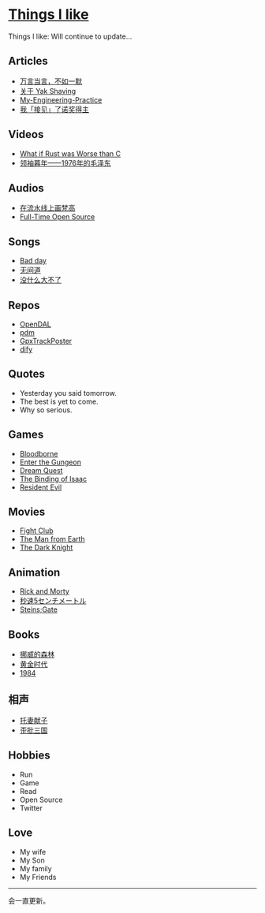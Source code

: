 # [Things I like](https://github.com/yihong0618/gitblog/issues/311)

Things I like:
Will continue to update...

## Articles

- [万言当言，不如一默](https://yihui.org/cn/2020/07/silence/)
- [关于 Yak Shaving](https://antfu.me/posts/about-yak-shaving-zh)
- [My-Engineering-Practice](https://github.com/jschwinger233/jschwinger23.github.io/blob/master/_posts/2019-12-25-My-Engineering-Practice.md)
- [我「接见」了诺奖得主](https://frostming.com/2024/meet-with-paul/)

## Videos

- [What if Rust was Worse than C](https://www.youtube.com/watch?v=5MIsMbFjvkw)
- [领袖暮年——1976年的毛泽东](https://www.youtube.com/watch?v=OSsXCMf1-xg)

## Audios

- [在流水线上画梵高](https://open.spotify.com/episode/3csndM7HRPuyShy2Ipus5e)
- [Full-Time Open Source](https://corecursive.com/067-zig-with-andrew-kelley/)

## Songs

- [Bad day](https://www.youtube.com/watch?v=gH476CxJxfg)
- [无间道](https://www.youtube.com/watch?v=2I0QiX5kl18)
- [ 没什么大不了](https://www.youtube.com/watch?v=LOBfzV9s7Pc)

## Repos

- [OpenDAL](https://github.com/apache/opendal)
- [pdm](https://github.com/pdm-project/pdm)
- [GpxTrackPoster](https://github.com/flopp/GpxTrackPoster)
- [dify](https://github.com/langgenius/dify)

## Quotes

- Yesterday you said tomorrow.
- The best is yet to come.
- Why so serious.

## Games

- [Bloodborne](https://en.wikipedia.org/wiki/Bloodborne)
- [Enter the Gungeon](https://store.steampowered.com/app/311690/Enter_the_Gungeon/)
- [Dream Quest](https://store.steampowered.com/app/557410/Dream_Quest/)
- [The Binding of Isaac](https://store.steampowered.com/app/113200/The_Binding_of_Isaac)
- [Resident Evil](https://en.wikipedia.org/wiki/Resident_Evil)

## Movies

- [Fight Club](https://www.imdb.com/title/tt0137523/)
- [The Man from Earth](https://www.imdb.com/title/tt0756683/)
- [The Dark Knight ](https://www.imdb.com/title/tt0468569/)

## Animation

- [Rick and Morty](https://en.wikipedia.org/wiki/Rick_and_Morty)
- [秒速5センチメートル](https://www.imdb.com/title/tt0983213/)
- [Steins;Gate](https://www.imdb.com/title/tt1910272/)

## Books

- [挪威的森林](https://zh.wikipedia.org/zh-hans/%E6%8C%AA%E5%A8%81%E7%9A%84%E6%A3%AE%E6%9E%97_(%E5%B0%8F%E8%AF%B4))
- [黄金时代](https://zh.wikipedia.org/wiki/%E9%BB%83%E9%87%91%E6%99%82%E4%BB%A3_(%E5%B0%8F%E8%AA%AA))
- [1984](https://en.wikipedia.org/wiki/Nineteen_Eighty-Four)

## 相声

- [托妻献子](https://www.youtube.com/watch?v=Xe_Gzy2xD2g)
- [歪批三国](https://www.youtube.com/watch?v=LUXRlc0n2DA)

## Hobbies

- Run
- Game
- Read
- Open Source
- Twitter

## Love

- My wife
- My Son
- My family
- My Friends


---

会一直更新。